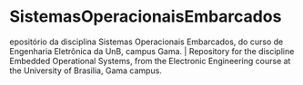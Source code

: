 # SistemasOperacionaisEmbarcados
epositório da disciplina Sistemas Operacionais Embarcados, do curso de Engenharia Eletrônica da UnB, campus Gama. | Repository for the discipline Embedded Operational Systems, from the Electronic Engineering course at the University of Brasilia, Gama campus.
